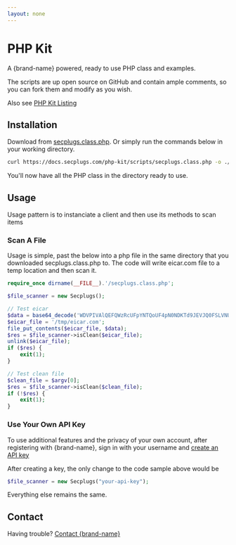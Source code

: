 ```yaml
---
layout: none
---
```


# PHP Kit
A {brand-name} powered, ready to use PHP class and examples.

The scripts are up open source on GitHub and contain ample comments, so you can fork them and modify as you wish.

Also see [PHP Kit Listing](/plugin-list/plugin-secplugs-php-kit)

## Installation
Download from [secplugs.class.php](https://docs.secplugs.com/php-kit/scripts/secplugs.class.php).
Or simply run the commands below in your working directory.
```bash
curl https://docs.secplugs.com/php-kit/scripts/secplugs.class.php -o ./secplugs.class.php
```
You'll now have all the PHP class in the directory ready to use.

## Usage
Usage pattern is to instanciate a client and then use its methods to scan items

### Scan A File
Usage is simple, past the below into a php file in the same directory that you downloaded secplugs.class.php to.
The code will write eicar.com file to a temp location and then scan it.
```php
require_once dirname(__FILE__).'/secplugs.class.php';

$file_scanner = new Secplugs();

// Test eicar
$data = base64_decode('WDVPIVAlQEFQWzRcUFpYNTQoUF4pN0NDKTd9JEVJQ0FSLVNUQU5EQVJELUFOVElWSVJVUy1URVNULUZJTEUhJEgrSCo=');
$eicar_file = '/tmp/eicar.com';
file_put_contents($eicar_file, $data);
$res = $file_scanner->isClean($eicar_file);
unlink($eicar_file);
if ($res) {
    exit(1);
}

// Test clean file
$clean_file = $argv[0];
$res = $file_scanner->isClean($clean_file);
if (!$res) {
    exit(1);
}
```

### Use Your Own API Key
To use additional features and the privacy of your own account, after registering with {brand-name}, sign in with your username and [create an API key](docs?doc=docs/HowTo/CreateKey) 

After creating a key, the only change to the code sample above would be

```php
$file_scanner = new Secplugs("your-api-key");
```

Everything else remains the same.

## Contact
Having trouble? [Contact {brand-name} ](https://{brand-root-domain}/contacts)


